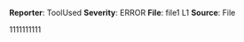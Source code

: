 **Reporter**: ToolUsed
**Severity**: ERROR
**File**: file1 L1
**Source**: File

1111111111


*<this is a auto generated comment from violation-comments-lib F7F8ASD8123FSDF>* *<a1562463996>*